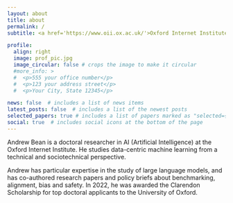 ```yaml
---
layout: about
title: about
permalink: /
subtitle: <a href='https://www.oii.ox.ac.uk/'>Oxford Internet Institute</a>

profile:
  align: right
  image: prof_pic.jpg
  image_circular: false # crops the image to make it circular
  #more_info: >
  #  <p>555 your office number</p>
  #  <p>123 your address street</p>
  #  <p>Your City, State 12345</p>

news: false  # includes a list of news items
latest_posts: false  # includes a list of the newest posts
selected_papers: true # includes a list of papers marked as "selected={true}"
social: true  # includes social icons at the bottom of the page
---
```


Andrew Bean is a doctoral researcher in AI (Artificial Intelligence) at the Oxford Internet Institute. He studies data-centric machine learning from a technical and sociotechnical perspective.

Andrew has particular expertise in the study of large language models, and has co-authored research papers and policy briefs about benchmarking, alignment, bias and safety. In 2022, he was awarded the Clarendon Scholarship for top doctoral applicants to the University of Oxford.

